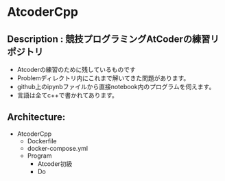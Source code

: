 # AtcoderCpp

## Description : 競技プログラミングAtCoderの練習リポジトリ
- Atcoderの練習のために残しているものです
- Problemディレクトリ内にこれまで解いてきた問題があります。
- github上のipynbファイルから直接notebook内のプログラムを伺えます。
- 言語は全てc++で書かれてあります。

## Architecture:
- AtcoderCpp
  - Dockerfile
  - docker-compose.yml
  - Program
    - Atcoder初級
    - Do
